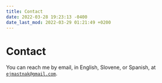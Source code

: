 ```yaml
---
title: Contact
date: 2022-03-28 19:23:13 -0400
date_last_mod: 2022-03-29 01:21:49 +0200
---
```

# Contact
You can reach me by email, in English, Slovene, or Spanish, at [`ejmastnak@gmail.com`](mailto:ejmastnak@gmail.com).
